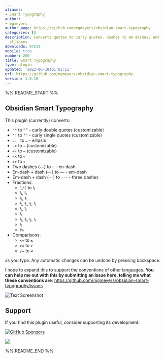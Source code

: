 ```yaml
---
aliases:
- Smart Typography
author:
- mgmeyers
author_page: https://github.com/mgmeyers/obsidian-smart-typography
categories: []
description: Converts quotes to curly quotes, dashes to em dashes, and periods to
  ellipses
downloads: 87619
mobile: true
number: 200
title: Smart Typography
type: plugin
updated: '2022-06-18T01:02:11'
url: https://github.com/mgmeyers/obsidian-smart-typography
version: 1.0.18
---
```


%% README_START %%

## Obsidian Smart Typography

This plugin (currently) converts:

- `""` to `“”` - curly double quotes (customizable)
- `''` to `‘’` - curly single quotes (customizable)
- `...` to `…` - ellipsis
- `->` to `→` (customizable)
- `<-` to `←` (customizable)
- `<<` to `«`
- `>>` to `»`
- Two dashes (`--`) to – - en-dash
- En-dash + dash (`–-`) to — - em-dash
- Em-dash + dash (`—-`) to `---` - three dashes
- Fractions:
  - `1/2` to `½`
  - `⅓`, `⅔`
  - `¼`, `¾`
  - `⅕`, `⅖`, `⅗`, `⅘`
  - `⅙`, `⅚`
  - `⅐`
  - `⅛`, `⅜`, `⅝`, `⅞`
  - `⅑`
  - `⅒`
- Comparisons:
  - `<=` to `≤`
  - `>=` to `≥`
  - `/=` to `≠`

as you type. Any automatic changes can be undone by pressing backspace.

I hope to expand this to support the conventions of other languages. **You can help me out with this by submitting an issue here, telling me what these conventions are**: https://github.com/mgmeyers/obsidian-smart-typography/issues

<img src="https://raw.githubusercontent.com/mgmeyers/obsidian-smart-quotes/main/Screenshot.png" alt="Text Screenshot">

## Support

If you find this plugin useful, consider supporting its development:

[![GitHub Sponsors](https://img.shields.io/github/sponsors/mgmeyers?label=Sponsor&logo=GitHub%20Sponsors&style=for-the-badge)](https://github.com/sponsors/mgmeyers)

<a href="https://www.buymeacoffee.com/mgme"><img src="https://img.buymeacoffee.com/button-api/?text=Buy me a coffee&emoji=&slug=mgme&button_colour=5F7FFF&font_colour=ffffff&font_family=Lato&outline_colour=000000&coffee_colour=FFDD00"></a>


%% README_END %%